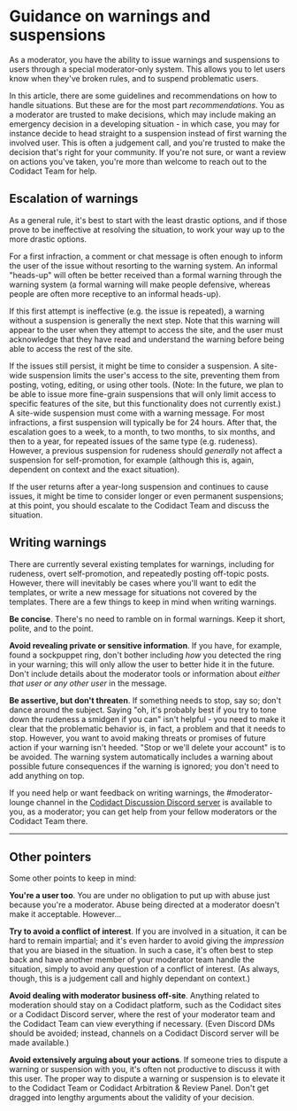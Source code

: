 # Guidance on warnings and suspensions

As a moderator, you have the ability to issue warnings and suspensions to users through a special moderator-only system. This allows you to let users know when they've broken rules, and to suspend problematic users.

In this article, there are some guidelines and recommendations on how to handle situations. But these are for the most part *recommendations*. You as a moderator are trusted to make decisions, which may include making an emergency decision in a developing situation - in which case, you may for instance decide to head straight to a suspension instead of first warning the involved user. This is often a judgement call, and you're trusted to make the decision that's right for your community. If you're not sure, or want a review on actions you've taken, you're more than welcome to reach out to the Codidact Team for help.

## Escalation of warnings

As a general rule, it's best to start with the least drastic options, and if those prove to be ineffective at resolving the situation, to work your way up to the more drastic options.

For a first infraction, a comment or chat message is often enough to inform the user of the issue without resorting to the warning system. An informal "heads-up" will often be better received than a formal warning through the warning system (a formal warning will make people defensive, whereas people are often more receptive to an informal heads-up). 

If this first attempt is ineffective (e.g. the issue is repeated), a warning without a suspension is generally the next step. Note that this warning will appear to the user when they attempt to access the site, and the user must acknowledge that they have read and understand the warning before being able to access the rest of the site. 

If the issues still persist, it might be time to consider a suspension. A site-wide suspension limits the user's access to the site, preventing them from posting, voting, editing, or using other tools. (Note: In the future, we plan to be able to issue more fine-grain suspensions that will only limit access to specific features of the site, but this functionality does not currently exist.) A site-wide suspension must come with a warning message.
For most infractions, a first suspension will typically be for 24 hours. After that, the escalation goes to a week, to a month, to two months, to six months, and then to a year, for repeated issues of the same type (e.g. rudeness). However, a previous suspension for rudeness should *generally* not affect a suspension for self-promotion, for example (although this is, again, dependent on context and the exact situation).

If the user returns after a year-long suspension and continues to cause issues, it might be time to consider longer or even permanent suspensions; at this point, you should escalate to the Codidact Team and discuss the situation.

## Writing warnings

There are currently several existing templates for warnings, including for rudeness, overt self-promotion, and repeatedly posting off-topic posts. However, there will inevitably be cases where you'll want to edit the templates, or write a new message for situations not covered by the templates. There are a few things to keep in mind when writing warnings.

**Be concise**. There's no need to ramble on in formal warnings. Keep it short, polite, and to the point.

**Avoid revealing private or sensitive information**. If you have, for example, found a sockpuppet ring, don't bother including *how* you detected the ring in your warning; this will only allow the user to better hide it in the future. Don't include details about the moderator tools or information about *either that user or any other user* in the message. 

**Be assertive, but don't threaten**. If something needs to stop, say so; don't dance around the subject. Saying "oh, it's probably best if you try to tone down the rudeness a smidgen if you can" isn't helpful - you need to make it clear that the problematic behavior is, in fact, a problem and that it needs to stop. However, you want to avoid making threats or promises of future action if your warning isn't heeded. "Stop or we'll delete your account" is to be avoided. The warning system automatically includes a warning about possible future consequences if the warning is ignored; you don't need to add anything on top.

If you need help or want feedback on writing warnings, the #moderator-lounge channel in the [Codidact Discussion Discord server](https://discord.gg/jwjUA26) is available to you, as a moderator; you can get help from your fellow moderators or the Codidact Team there.

-----

## Other pointers

Some other points to keep in mind:

**You're a user too**. You are under no obligation to put up with abuse just because you're a moderator. Abuse being directed at a moderator doesn't make it acceptable. However...

**Try to avoid a conflict of interest**. If you are involved in a situation, it can be hard to remain impartial; and it's even harder to avoid giving the *impression* that you are biased in the situation. In such a case, it's often best to step back and have another member of your moderator team handle the situation, simply to avoid any question of a conflict of interest. (As always, though, this is a judgement call and highly dependant on context.)

**Avoid dealing with moderator business off-site**. Anything related to moderation should stay on a Codidact platform, such as the Codidact sites or a Codidact Discord server, where the rest of your moderator team and the Codidact Team can view everything if necessary. (Even Discord DMs should be avoided; instead, channels on a Codidact Discord server will be made available.)

**Avoid extensively arguing about your actions**. If someone tries to dispute a warning or suspension with you, it's often not productive to discuss it with this user. The proper way to dispute a warning or suspension is to elevate it to the Codidact Team or Codidact Arbitration & Review Panel. Don't get dragged into lengthy arguments about the validity of your decision.
